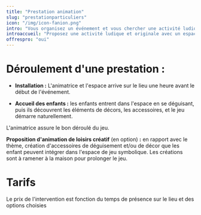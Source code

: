 ```yaml
---
title: "Prestation animation"
slug: "prestationparticuliers"
icon: "/img/icon-fanion.png"
intro: "Vous organisez un événement et vous chercher une activité ludique  originale ? <br>Symbolik vous propose ses espaces de jeux."
introaccueil: "Proposez une activité ludique et originale avec un espace symbolique."
offrespro: "oui"
---
```


# Déroulement d'une prestation :

- **Installation :** L'animatrice et l'espace arrive sur le lieu une heure avant le début de l'événement.<br>

- **Accueil des enfants :** les enfants entrent dans l'espace en se déguisant, puis ils découvrent les éléments de décors, les accessoires, et le jeu démarre naturellement.<br>

L'animatrice assure le bon déroulé du jeu.<br>

**Proposition d'animation de loisirs créatif** (en option) **:** en rapport avec le thème, création d'accessoires de déguisement et/ou de décor que les enfant peuvent intégrer dans l'espace de jeu symbolique. Les créations sont à ramener à la maison pour prolonger le jeu.<br>

# Tarifs

Le prix de l'intervention est fonction du temps de présence sur le lieu et des options choisies
